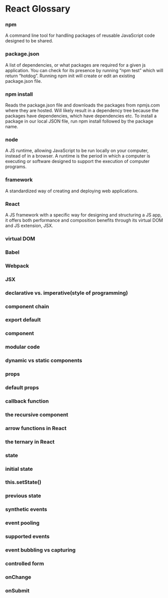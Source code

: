 # React Glossary

### npm
A command line tool for handling packages of reusable JavaScript code designed to be shared.

### package.json
A list of dependencies, or what packages are required for a given js application. You can check for its presence by running “npm test” which will return “hotdog”. Running npm init  will create or edit an existing package.json file.

### npm install
Reads the package.json file and downloads the packages from npmjs.com where they are hosted. Will likely result in a dependency tree because the packages have dependencies, which have dependencies etc. To install a package in our local JSON file, run npm install followed by the package name.

### node
A JS runtime, allowing JavaScript to be run locally on your computer, instead of in a browser. A runtime is the period in which a computer is executing or software designed to support the execution of computer programs.

### framework
A standardized way of creating and deploying web applications.

### React
A JS framework with a specific way for designing and structuring a JS app, it offers both performance and composition benefits through its virtual DOM and JS extension, JSX. 

### virtual DOM


### Babel


### Webpack


### JSX


### declarative vs. imperative(style of programming)


### component chain


### export default


### component


### modular code


### dynamic vs static components


### props


### default props


### callback function


### the recursive component


### arrow functions in React


### the ternary in React


### state


### initial state


### this.setState()


### previous state


### synthetic events


### event pooling


### supported events


### event bubbling vs capturing


### controlled form


### onChange


### onSubmit
